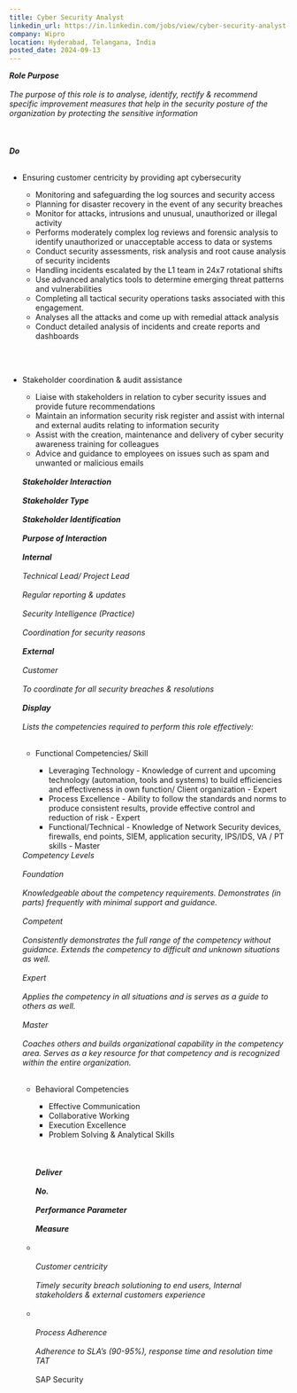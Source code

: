 ```yaml
---
title: Cyber Security Analyst
linkedin_url: https://in.linkedin.com/jobs/view/cyber-security-analyst-at-wipro-4023384635?position=36&pageNum=0&refId=Ws4E0X6aDNhIUt22%2B9u5fw%3D%3D&trackingId=4LV56yqZ3ZIAp6IFCTF7ag%3D%3D
company: Wipro
location: Hyderabad, Telangana, India
posted_date: 2024-09-13
---
```


<div class="description__text description__text--rich">
<section class="show-more-less-html" data-max-lines="5">
<div class="show-more-less-html__markup show-more-less-html__markup--clamp-after-5 relative overflow-hidden">
<strong><em>Role Purpose<br/><br/></em></strong><em>The purpose of this role is to analyse, identify, rectify &amp; recommend specific improvement measures that help in the security posture of the organization by protecting the sensitive information<br/><br/></em><strong> <br/><br/></strong><strong><em>Do</em></strong> <br/><br/><ul><li>Ensuring customer centricity by providing apt cybersecurity </li><ul><li>Monitoring and safeguarding the log sources and security access </li><li>Planning for disaster recovery in the event of any security breaches</li><li>Monitor for attacks, intrusions and unusual, unauthorized or illegal activity</li><li>Performs moderately complex log reviews and forensic analysis to identify unauthorized or unacceptable access to data or systems </li><li>Conduct security assessments, risk analysis and root cause analysis of security incidents</li><li>Handling incidents escalated by the L1 team in 24x7 rotational shifts</li><li>Use advanced analytics tools to determine emerging threat patterns and vulnerabilities</li><li>Completing all tactical security operations tasks associated with this engagement.</li><li>Analyses all the attacks and come up with remedial attack analysis</li><li>Conduct detailed analysis of incidents and create reports and dashboards</li></ul></ul> <br/><br/><ul><li>Stakeholder coordination &amp; audit assistance </li><ul><li>Liaise with stakeholders in relation to cyber security issues and provide future recommendations</li><li>Maintain an information security risk register and assist with internal and external audits relating to information security</li><li>Assist with the creation, maintenance and delivery of cyber security awareness training for colleagues</li><li>Advice and guidance to employees on issues such as spam and unwanted or malicious emails<br/><br/></li></ul><strong><em>Stakeholder Interaction<br/><br/></em></strong><strong><em>Stakeholder Type<br/><br/></em></strong><strong><em>Stakeholder Identification<br/><br/></em></strong><strong><em>Purpose of Interaction<br/><br/></em></strong><strong><em>Internal<br/><br/></em></strong><em>Technical Lead/ Project Lead<br/><br/></em><em>Regular reporting &amp; updates<br/><br/></em><em>Security Intelligence (Practice)<br/><br/></em><em>Coordination for security reasons<br/><br/></em><strong><em>External<br/><br/></em></strong><em>Customer<br/><br/></em><em>To coordinate for all security breaches &amp; resolutions<br/><br/></em><strong><em>Display<br/><br/></em></strong><em>Lists the competencies required to perform this role effectively: </em> <br/><br/><ul><li>Functional Competencies/ Skill</li><ul><li>Leveraging Technology - Knowledge of current and upcoming technology (automation, tools and systems) to build efficiencies and effectiveness in own function/ Client organization - Expert </li><li>Process Excellence - Ability to follow the standards and norms to produce consistent results, provide effective control and reduction of risk - Expert</li><li>Functional/Technical - Knowledge of Network Security devices, firewalls, end points, SIEM, application security, IPS/IDS, VA / PT skills - Master<br/></li></ul></ul><em>Competency Levels<br/><br/></em><em>Foundation<br/><br/></em><em>Knowledgeable about the competency requirements. Demonstrates (in parts) frequently with minimal support and guidance.<br/><br/></em><em>Competent<br/><br/></em><em>Consistently demonstrates the full range of the competency without guidance. Extends the competency to difficult and unknown situations as well.<br/><br/></em><em>Expert<br/><br/></em><em>Applies the competency in all situations and is serves as a guide to others as well.<br/><br/></em><em>Master<br/><br/></em><em>Coaches others and builds organizational capability in the competency area. Serves as a key resource for that competency and is recognized within the entire organization.</em> <br/><br/><ul><li>Behavioral Competencies</li><ul><li>Effective Communication</li><li>Collaborative Working</li><li>Execution Excellence</li><li>Problem Solving &amp; Analytical Skills<br/><br/></li></ul><strong> <br/><br/></strong><strong><em>Deliver<br/><br/></em></strong><strong><em>No.<br/><br/></em></strong><strong><em>Performance Parameter<br/><br/></em></strong><strong><em>Measure<br/><br/></em></strong><li><br/><br/></li><em>Customer centricity <br/><br/></em><em>Timely security breach solutioning to end users, Internal stakeholders &amp; external customers experience<br/><br/></em><li><br/><br/></li><em>Process Adherence <br/><br/></em><em>Adherence to SLA’s (90-95%), response time and resolution time TAT<br/><br/></em>SAP Security</ul></ul>
</div>


<!-- --> </section>
</div>